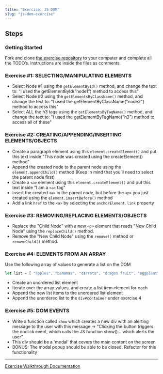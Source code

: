 ```yaml
---
title: "Exercise: JS DOM"
slug: "js-dom-exercise"
---
```


## Steps

### Getting Started

Fork and clone [the exercise repository](https://github.com/Bryantellius/JS_DOM-Events) to your computer and complete all the TODO’s. Instructions are inside the files as comments.

### Exercise #1: SELECTING/MANIPULATING ELEMENTS

- Select Node #1 using the `getElementById()` method, and change the text to: “I used the getElementById(“node1”) method to access this”
- Select Node #2 using the `getElementsByClassName()` method, and change the text to: "I used the getElementByClassName("node2") method to access this"
- Select ALL the h3 tags using the `getElementsByTagName()` method, and change the text to: "I used the getElementByTagName("h3") method to access all of these"

### Exercise #2: CREATING/APPENDING/INSERTING ELEMENTS/OBJECTS

- Create a paragraph element using this `element.createElement()` and put this text inside "This node was created using the createElement() method"
- Append the created node to the parent node using the `element.appendChild()` method (Keep in mind that you’ll need to select the parent node first)
- Create a `<a>` element using this `element.createElement()` and put this text inside "I am a `<a>` tag"
- Insert the created `<a>` in the parent node, but before the `<p>` you just created using the `element.insertBefore()` method
- Add a link `href` to the `<a>` by selecting the `anchorElement.link` property

### Exercise #3: REMOVING/REPLACING ELEMENTS/OBJECTS

- Replace the "Child Node" with a new `<p>` element that reads "New Child Node" using the `replaceChild()` method.
- Remove the "New Child Node" using the `remove()` method or `removeChild()` method.

### Exercise #4: ELEMENTS FROM AN ARRAY

Use the following array of values to generate a list on the DOM

```js
let list = [ "apples", "bananas", "carrots", "dragon fruit", "eggplant", "fish", "grapes", "honey", "ice bag", "juice (any kind)" ];
```

- Create an unordered list element
- Iterate over the array values, and create a list item element for each
- Append the new list items to the unordered list element
- Append the unordered list to the `div#container` under exercise 4 

### Exercise #5: DOM EVENTS

- Write a function called `show` which creates a new div with an alerting message to the user with this message -> "Clicking the button triggers the onclick event, which calls the JS function show()... which alerts the user"
- This div should be a 'modal' that covers the main content on the screen
- BONUS: The modal popup should be able to be closed. Refactor for this functionality

---

[Exercise Walkthrough Documentation](https://docs.google.com/document/u/1/d/1dCV5H7Nf3_Fmf7ejtHaFuXdf1TVQ_xGR38lKVPIkyIE/edit)

